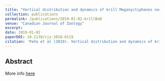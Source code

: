 ```yaml
---
title: "Vertical distribution and dynamics of krill Meganyctiphanes norvegica in the Bay of Biscay offshore."
collection: publications
permalink: /publications/2019-01-02-krillBoB
venue: "Canadian Journal of Zoology"
excerpt: 
date: 2019-01-02
paperDOI: 10.1139/cjz-2018-0119
citation: 'Peña et al (2019). Vertical distribution and dynamics of krill Meganyctiphanes norvegica in the Bay of Biscay offshore. Canadian Journal of Zoology, Vol. 97, N° 7 : pages 619-630. DOI: 10.1139/cjz-2018-0119'
---
```


## Abstract



More info [here](https://www.researchgate.net/publication/331103541_Vertical_distribution_and_aggregation_patterns_of_krill_in_the_Bay_of_Biscay_inter-annual_and_seasonal_variability)
